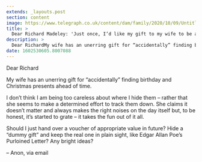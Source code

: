 ```yaml
--- 
extends: _layouts.post 
section: content 
image: https://www.telegraph.co.uk/content/dam/family/2020/10/09/Untitled-design_1_trans_NvBQzQNjv4BqsQ6q0k5y0MdbyDmTg49l3nABHlqKFaxsq_ew9RohunI.png?impolicy=logo-overlay 
title: > 
  Dear Richard Madeley: 'Just once, I’d like my gift to my wife to be a surprise' 
description: > 
  Dear RichardMy wife has an unerring gift for “accidentally” finding birthday and Christmas presents ahead of time.I don’t think I am being too careless about where I hide them – rather that she seems to make a determined effort to track them down.She claims it doesn’t matter and always makes the right noises on the day itself but, to be honest, it’s started to grate – it takes the fun out of it all.Should I just hand over a voucher of appropriate value in future?Hide a “dummy gift” and keep the real one in plain sight, like Edgar Allan Poe’s Purloined Letter? 
date: 1602530605.8007088 
--- 
```

Dear Richard

My wife has an unerring gift for “accidentally” finding birthday and Christmas presents ahead of time.

I don’t think I am being too careless about where I hide them – rather that she seems to make a determined effort to track them down. She claims it doesn’t matter and always makes the right noises on the day itself but, to be honest, it’s started to grate – it takes the fun out of it all.

Should I just hand over a voucher of appropriate value in future? Hide a “dummy gift” and keep the real one in plain sight, like Edgar Allan Poe’s Purloined Letter? Any bright ideas?

– Anon, via email